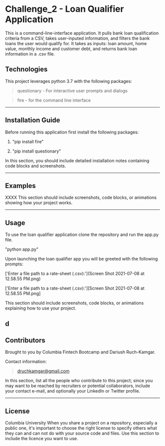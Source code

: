 # Challenge_2 - Loan Qualifier Application
This is a command-line-interface application. It pulls bank loan qualification criteria from a CSV, takes user-inputed information, and filters the bank loans the user would qualify for. It takes as inputs: loan amount, home value, monthly income and customer debt, and returns bank loan information in a .csv file. 

## Technologies
This project leverages python 3.7 with the following packages:

> questionary - For interactive user prompts and dialogs

> fire - for the command line interface

---

## Installation Guide
Before running this application first install the following packages:

1. "pip install fire"

2. "pip install questionary"

In this section, you should include detailed installation notes containing code blocks and screenshots.

---

## Examples
XXXX
This section should include screenshots, code blocks, or animations showing how your project works.

---

## Usage
To use the loan qualifier application clone the repository and run the app.py file.

"python app.py"

Upon launching the loan qualifier app you will be greeted with the following prompts:

['Enter a file path to a rate-sheet (.csv):'](Screen Shot 2021-07-08 at 12.58.55 PM.png)

['Enter a file path to a rate-sheet (.csv):'][Screen Shot 2021-07-08 at 12.58.55 PM.png]

This section should include screenshots, code blocks, or animations explaining how to use your project.

d
---

## Contributors
Brought to you by Columbia Fintech Bootcamp and Dariush Ruch-Kamgar. 

Contact information: 
> druchkamgar@gmail.com

In this section, list all the people who contribute to this project; since you may want to be reached by recruiters or potential collaborators, include your contact e-mail, and optionally your LinkedIn or Twitter profile.

---

## License
Columbia University
When you share a project on a repository, especially a public one, it's important to choose the right license to specify others what they can and can not do with your source code and files. Use this section to include the licence you want to use.